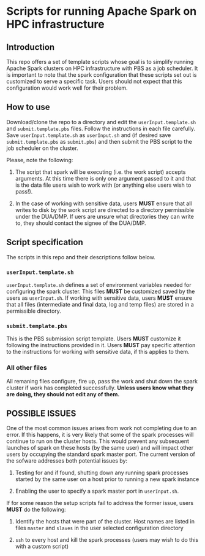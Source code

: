 # Scripts for running Apache Spark on HPC infrastructure


## Introduction

This repo offers a set of template scripts whose goal is to simplify
running Apache Spark clusters on HPC infrastructure with PBS as a job scheduler. 
It is important to note that the spark configuration that these
scripts set out is customized to serve a specific task. Users should not expect
that this configuration would work well for their problem.

## How to use

Download/clone the repo to a directory and edit the `userInput.template.sh` and
`submit.template.pbs` files. Follow the instructions in each file carefully.
Save `userInput.template.sh` as `userInput.sh` and (if desired save `submit.template.pbs` as 
`submit.pbs`) and then submit the PBS script to the job scheduler on the cluster.

Please, note the following:

1. The script that spark will be executing (i.e. the work script)
accepts arguments. At this time there is only one argument passed to it and that is 
the data file users wish to work with (or anything else users wish to pass!). 

2. In the case of working with sensitive data, users **MUST** ensure that all 
writes to disk by the work script are directed to a directory permissible under the 
DUA/DMP. If uers are unsure what directories they can write to, they should contact
the signee of the DUA/DMP.


## Script specification

The scripts in this repo and their descriptions follow below.

### `userInput.template.sh`

`userInput.template.sh` defines a set of environment variables needed for configuring
the spark cluster. This files **MUST** be customized saved by the users as `userInput.sh`. 
If working with sensitive data, users **MUST** ensure that all files (intermediate and 
final data, log and temp files) are stored in a permissible directory. 

### `submit.template.pbs`

This is the PBS submission script template. Users **MUST** customize it following
the instructions provided in it. Users **MUST** pay specific attention to the instructions 
for working with sensitive data, if this applies to them.

### All other files

All remaning files configure, fire up, pass the work and shut down
the spark cluster if work has completed successfully. **Unless users know 
what they are doing, they should not edit any of them.**


## POSSIBLE ISSUES

One of the most common issues arises from work not completing due to
an error. If this happens, it is very likely that some of the spark processes 
will continue to run on the cluster hosts. This would prevent any 
subsequent launches of spark on these hosts (by the same user) and will 
impact other users by occupying the standard spark master port. The current
version of the sofware addresses both potential issues by:

1. Testing for and if found, shutting down any running spark processes 
started by the same user on a host prior to running a new spark instance

2. Enabling the user to specify a spark master port in `userInput.sh`.

If for some reason the setup scripts fail to address the former issue,
users **MUST** do the following:

1. Identify the hosts that were part of the cluster. Host names are listed
in files `master` and `slaves` in the user selected configuration directory

2. `ssh` to every host and kill the spark processes (users may wish to do this 
with a custom script)

 


